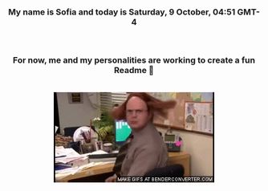


<div align="center">
<h3 >My name is Sofia and today is Saturday, 9 October, 04:51 GMT-4</h3><br>
<h3 >For now, me and my personalities are working to create a fun Readme 👋
</h3><br>
<img src='img/dwight.gif' alt='working...'/>
</div>
